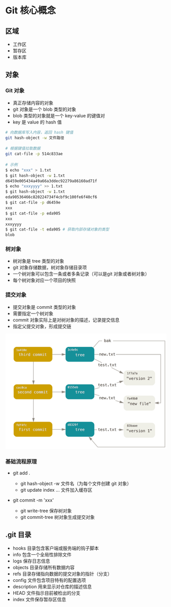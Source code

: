 # Git 核心概念

## 区域

- 工作区
- 暂存区
- 版本库

## 对象

### Git 对象

- 真正存储内容的对象
- git 对象是一个 blob 类型的对象
- blob 类型的对象就是一个 key-value 的键值对
- key 是 value 的 hash 值

```sh
# 向数据库写入内容，返回 hash 键值
git hash-object -w 文件路径

# 根据键值拉取数据
git cat-file -p 514c833ae

# 示例
$ echo "xxx" > 1.txt
$ git hash-object -w 1.txt
d6459e005434a49a66a3ddec92279a86160ad71f
$ echo "xxxyyyy" >> 1.txt
$ git hash-object -w 1.txt
eda90536466c820224734f4cbf9c100fe6f40cf6
$ git cat-file -p d6459e
xxx
$ git cat-file -p eda905
xxx
xxxyyyy
$ git cat-file -t eda905 # 获取内部存储对象的类型
blob
```

### 树对象

- 树对象是 tree 类型的对象
- git 对象存储数据，树对象存储目录项
- 一个树对象可以包含一条或者多条记录（可以是git 对象或者树对象）
- 每个树对象对应一个项目的快照

### 提交对象

- 提交对象是 commit 类型的对象
- 需要指定一个树对象
- commit 对象实际上是对树对象的描述，记录提交信息
- 指定父提交对象，形成提交链

![关系图示](../img/74.png)

### 基础流程原理

- git add .
  - git hash-object -w 文件名（为每个文件创建 git 对象）
  - git update index ... 文件加入缓存区

- git commit -m 'xxx'
  - git write-tree  保存树对象
  - git commit-tree 树对象生成提交对象


## .git 目录

- hooks 目录包含客户端或服务端的钩子脚本
- info 包含一个全局性排除文件
- logs 保存日志信息
- objects 目录存储所有数据内容
- refs 目录存储指向数据的提交对象的指针（分支）
- config 文件包含项目特有的配置选项
- description 用来显示对仓库的描述信息
- HEAD 文件指示目前被检出的分支
- index 文件保存暂存区信息
